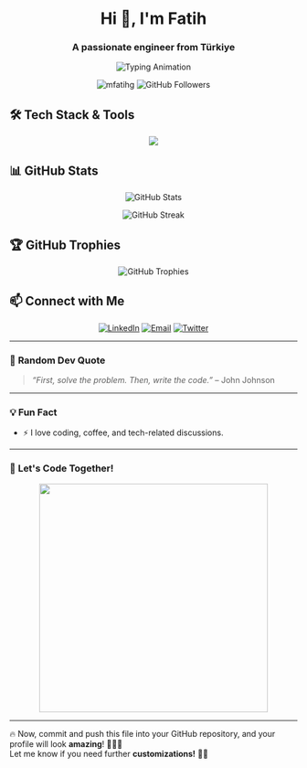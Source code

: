
<h1 align="center">Hi 👋, I'm Fatih</h1>
<h3 align="center">A passionate engineer from Türkiye</h3>

<p align="center">
  <img src="https://readme-typing-svg.herokuapp.com?font=Fira+Code&weight=500&size=22&pause=1000&color=32CD32&center=true&vCenter=true&width=435&lines=Full-Stack+Developer;AI+Enthusiast;Open+Source+Contributor;Love+Coding+%F0%9F%94%A8" alt="Typing Animation">
</p>

<p align="center">
  <img src="https://komarev.com/ghpvc/?username=mfatihg&label=Profile%20views&color=0e75b6&style=flat" alt="mfatihg" />
  <img src="https://img.shields.io/github/followers/mfatihg?label=Followers&style=social" alt="GitHub Followers">
</p>

## 🛠️ **Tech Stack & Tools**
<p align="center">
  <img src="https://skillicons.dev/icons?i=html,css,js,ts,react,nodejs,express,python,java,django,flutter,git,github,vscode,linux,postgresql,mysql" />
</p>

## 📊 **GitHub Stats**
<p align="center">
  <img src="https://github-readme-stats.vercel.app/api?username=mfatihg&show_icons=true&theme=tokyonight" alt="GitHub Stats">
</p>

<p align="center">
  <img src="https://github-readme-streak-stats.herokuapp.com/?user=mfatihg&theme=tokyonight" alt="GitHub Streak">
</p>

## 🏆 **GitHub Trophies**
<p align="center">
  <img src="https://github-profile-trophy.vercel.app/?username=mfatihg&theme=darkhub" alt="GitHub Trophies">
</p>

## 📫 **Connect with Me**
<p align="center">
  <a href="https://linkedin.com/in/mfatihg"><img src="https://img.shields.io/badge/LinkedIn-0077B5.svg?&style=for-the-badge&logo=linkedin&logoColor=white" alt="LinkedIn"/></a>
  <a href="mailto:your.email@example.com"><img src="https://img.shields.io/badge/Gmail-D14836?style=for-the-badge&logo=gmail&logoColor=white" alt="Email"/></a>
  <a href="https://twitter.com/mfatihg"><img src="https://img.shields.io/badge/Twitter-1DA1F2?style=for-the-badge&logo=twitter&logoColor=white" alt="Twitter"/></a>
</p>

---

### 🎸 **Random Dev Quote**
> _“First, solve the problem. Then, write the code.”_ – John Johnson

---

### 💡 **Fun Fact**
- ⚡ I love coding, coffee, and tech-related discussions.  

---

### 🎯 **Let's Code Together!**
<p align="center">
  <img src="https://media.giphy.com/media/l1J9EdzfOSgfyueLm/giphy.gif" width="400px">
</p>

---

🔥 Now, commit and push this file into your GitHub repository, and your profile will look **amazing**! 🚀🚀🚀  
Let me know if you need further **customizations!** 🤖🔧
